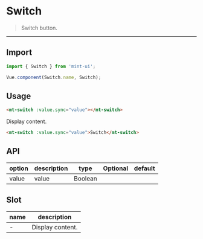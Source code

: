 # Switch

> Switch button.

---------------

## Import

```javascript
import { Switch } from 'mint-ui';

Vue.component(Switch.name, Switch);
```

## Usage

```html
<mt-switch :value.sync="value"></mt-switch>
```

Display content.

```html
<mt-switch :value.sync="value">Switch</mt-switch>
```

## API
| option | description | type | Optional | default |
|------|-------|---------|-------|--------|
| value | value | Boolean | | |

## Slot

| name | description |
|------|--------|
| - | Display content. |